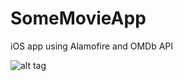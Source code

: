 # SomeMovieApp
iOS app using Alamofire and OMDb API


![alt tag](https://raw.github.com/jsonfan/SomeMovieApp/master/MovieApp/Screen.png)
